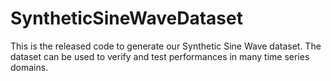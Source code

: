 # SyntheticSineWaveDataset
This is the released code to generate our Synthetic Sine Wave dataset. The dataset can be used to verify and test performances in many time series domains.
